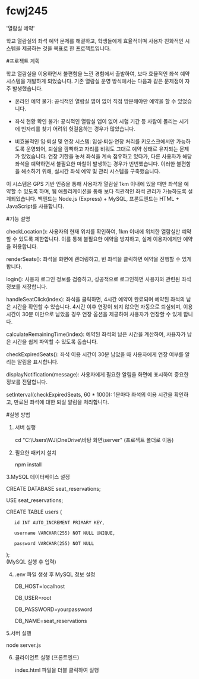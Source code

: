 # fcwj245
'열람실 예약' 

학교 열람실의 좌석 예약 문제를 해결하고, 학생들에게 효율적이며 사용자 친화적인 시스템을 제공하는 것을 목표로 한 프로젝트입니다.


#프로젝트 계획 

학교 열람실을 이용하면서 불편함을 느낀 경험에서 출발하여, 보다 효율적인 좌석 예약 시스템을 개발하게 되었습니다. 기존 열람실 운영 방식에서는 다음과 같은 문제점이 자주 발생했습니다.

- 온라인 예약 불가: 공식적인 열람실 앱이 없어 직접 방문해야만 예약을 할 수 있었습니다.

- 좌석 현황 확인 불가: 공식적인 열람실 앱이 없어 시험 기간 등 사람이 몰리는 시기에 빈자리를 찾기 어려워 헛걸음하는 경우가 많았습니다.

- 비효율적인 입·퇴실 및 연장 시스템:
입실·퇴실·연장 처리를 키오스크에서만 가능하도록 운영되어, 퇴실을 깜빡하고 자리를 비워도 그대로 예약 상태로 유지되는 문제가 있었습니다.
연장 기한을 놓쳐 좌석을 계속 점유하고 있다가, 다른 사용자가 해당 좌석을 예약하면서 불필요한 마찰이 발생하는 경우가 빈번했습니다.
이러한 불편함을 해소하기 위해, 실시간 좌석 예약 및 관리 시스템을 구축했습니다.

이 시스템은 GPS 기반 인증을 통해 사용자가 열람실 1km 이내에 있을 때만 좌석을 예약할 수 있도록 하며, 웹 애플리케이션을 통해 보다 직관적인 좌석 관리가 가능하도록 설계되었습니다. 백엔드는 Node.js (Express) + MySQL, 프론트엔드는 HTML + JavaScript를 사용합니다.


#기능 설명

checkLocation(): 사용자의 현재 위치를 확인하여, 1km 이내에 위치한 열람실만 예약할 수 있도록 제한합니다. 이를 통해 불필요한 예약을 방지하고, 실제 이용자에게만 예약을 허용합니다.

renderSeats(): 좌석을 화면에 렌더링하고, 빈 좌석을 클릭하면 예약을 진행할 수 있게 합니다.

login(): 사용자 로그인 정보를 검증하고, 성공적으로 로그인하면 사용자와 관련된 좌석 정보를 저장합니다.

handleSeatClick(index): 좌석을 클릭하면, 4시간 예약이 완료되며 예약된 좌석의 남은 시간을 확인할 수 있습니다. 4시간 이후 연장이 되지 않으면 자동으로 퇴실되며, 이용 시간이 30분 미만으로 남았을 경우 연장 옵션을 제공하여 사용자가 연장할 수 있게 합니다.

calculateRemainingTime(index): 예약된 좌석의 남은 시간을 계산하여, 사용자가 남은 시간을 쉽게 파악할 수 있도록 돕습니다.

checkExpiredSeats(): 좌석 이용 시간이 30분 남았을 때 사용자에게 연장 여부를 알리는 알림을 표시합니다.

displayNotification(message): 사용자에게 필요한 알림을 화면에 표시하여 중요한 정보를 전달합니다.

setInterval(checkExpiredSeats, 60 * 1000): 1분마다 좌석의 이용 시간을 확인하고, 만료된 좌석에 대한 퇴실 알림을 처리합니다.


#실행 방법

1. 서버 실행
   
   cd "C:\Users\WJ\OneDrive\바탕 화면\server" (프로젝트 폴더로 이동)
 
2. 필요한 패키지 설치
   
   npm install

3.MySQL 데이터베이스 설정

   CREATE DATABASE seat_reservations;

   USE seat_reservations;

   CREATE TABLE users (

       id INT AUTO_INCREMENT PRIMARY KEY,
    
       username VARCHAR(255) NOT NULL UNIQUE,
    
       password VARCHAR(255) NOT NULL
    
   );  
   (MySQL 실행 후 입력)

4. .env 파일 생성 후 MySQL 정보 설정

   DB_HOST=localhost

   DB_USER=root

   DB_PASSWORD=yourpassword

   DB_NAME=seat_reservations

5.서버 실행

   node server.js

6. 클라이언트 실행 (프론트엔드)

   index.html 파일을 더블 클릭하여 실행
